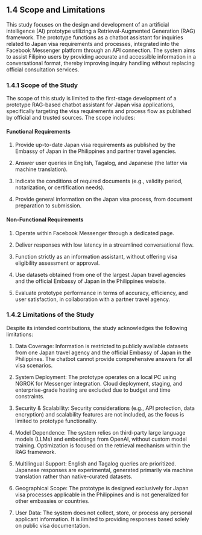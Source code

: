 ## 1.4 Scope and Limitations

This study focuses on the design and development of an artificial intelligence (AI) prototype utilizing a Retrieval-Augmented Generation (RAG) framework. The prototype functions as a chatbot assistant for inquiries related to Japan visa requirements and processes, integrated into the Facebook Messenger platform through an API connection. The system aims to assist Filipino users by providing accurate and accessible information in a conversational format, thereby improving inquiry handling without replacing official consultation services.

### 1.4.1 Scope of the Study

The scope of this study is limited to the first-stage development of a prototype RAG-based chatbot assistant for Japan visa applications, specifically targeting the visa requirements and process flow as published by official and trusted sources. The scope includes:

#### Functional Requirements

1. Provide up-to-date Japan visa requirements as published by the Embassy of Japan in the Philippines and partner travel agencies.

2. Answer user queries in English, Tagalog, and Japanese (the latter via machine translation).

3. Indicate the conditions of required documents (e.g., validity period, notarization, or certification needs).

4. Provide general information on the Japan visa process, from document preparation to submission.

#### Non-Functional Requirements

1. Operate within Facebook Messenger through a dedicated page.

2. Deliver responses with low latency in a streamlined conversational flow.

3. Function strictly as an information assistant, without offering visa eligibility assessment or approval.

4. Use datasets obtained from one of the largest Japan travel agencies and the official Embassy of Japan in the Philippines website.

5. Evaluate prototype performance in terms of accuracy, efficiency, and user satisfaction, in collaboration with a partner travel agency.

### 1.4.2 Limitations of the Study

Despite its intended contributions, the study acknowledges the following limitations:

1. Data Coverage: Information is restricted to publicly available datasets from one Japan travel agency and the official Embassy of Japan in the Philippines. The chatbot cannot provide comprehensive answers for all visa scenarios.

2. System Deployment: The prototype operates on a local PC using NGROK for Messenger integration. Cloud deployment, staging, and enterprise-grade hosting are excluded due to budget and time constraints.

3. Security & Scalability: Security considerations (e.g., API protection, data encryption) and scalability features are not included, as the focus is limited to prototype functionality.

4. Model Dependence: The system relies on third-party large language models (LLMs) and embeddings from OpenAI, without custom model training. Optimization is focused on the retrieval mechanism within the RAG framework.

5. Multilingual Support: English and Tagalog queries are prioritized. Japanese responses are experimental, generated primarily via machine translation rather than native-curated datasets.

6. Geographical Scope: The prototype is designed exclusively for Japan visa processes applicable in the Philippines and is not generalized for other embassies or countries.

7. User Data: The system does not collect, store, or process any personal applicant information. It is limited to providing responses based solely on public visa documentation.